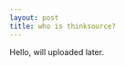```yaml
---
layout: post
title: who is thinksource?
---
```

<!--<img src="./images/peter.jpg" alt="Peter Face" />
-->
Hello, will uploaded later.
